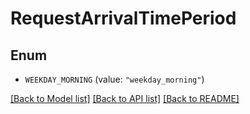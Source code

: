 # RequestArrivalTimePeriod

## Enum


* `WEEKDAY_MORNING` (value: `"weekday_morning"`)


[[Back to Model list]](../README.md#documentation-for-models) [[Back to API list]](../README.md#documentation-for-api-endpoints) [[Back to README]](../README.md)


